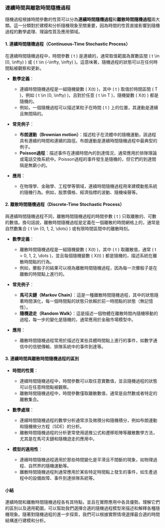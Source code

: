 ### 連續時間與離散時間隨機過程

隨機過程根據時間參數的性質可以分為**連續時間隨機過程**和**離散時間隨機過程**兩大類。這一分類對於建模和分析隨機現象至關重要，因為時間的性質直接影響到隨機過程的數學處理、理論性質及應用領域。

#### 1. 連續時間隨機過程（Continuous-Time Stochastic Process）

在連續時間隨機過程中，時間參數 \( t \) 是連續的，通常取值範圍為實數區間 \( t \in [0, \infty) \) 或 \( t \in (-\infty, \infty) \)。這意味著，隨機過程的狀態可以在任何時間點被觀察和更新。

- **數學定義**：
  - 連續時間隨機過程是一組隨機變數 \( X(t) \)，其中 \( t \) 取值於時間區間 \( T \)，例如 \( t \in [0, \infty) \)，且對於任意 \( t \in T \)，隨機變數 \( X(t) \) 都是隨機的。
  - 例如，一個隨機過程可以描述某粒子在時間 \( t \) 上的位置，其運動是連續且無間隔的。

- **常見例子**：
  - **布朗運動（Brownian motion）**：描述粒子在流體中的隨機運動，該過程具有連續的時間和連續的路徑。布朗運動是連續時間隨機過程中最典型的例子。
  - **Poisson過程**：描述事件在連續時間內的到達情況，通常應用於排隊理論或電話交換系統中。Poisson過程的事件發生是隨機的，但它們的到達間隔是無窮小的。

- **應用**：
  - 在物理學、金融學、工程學等領域，連續時間隨機過程用來建模動態系統的隨機行為。例如，股票價格、經濟指標的波動、隨機噪聲等。

#### 2. 離散時間隨機過程（Discrete-Time Stochastic Process）

與連續時間隨機過程不同，離散時間隨機過程的時間參數 \( t \) 只取離散的、可數的數值。換句話說，離散時間隨機過程是定義在一個離散的時間網格上的，通常是自然數集合 \( t \in \{0, 1, 2, \dots\} \) 或有限時間區間中的離散時刻。

- **數學定義**：
  - 離散時間隨機過程是一組隨機變數 \( X(t) \)，其中 \( t \) 取離散值，通常 \( t = 0, 1, 2, \dots \)，並且每個隨機變數 \( X(t) \) 都是隨機的，描述系統在離散時間點的行為。
  - 例如，擲骰子的結果可以視為離散時間隨機過程，因為每一次擲骰子是在離散的時間點上進行的。

- **常見例子**：
  - **馬可夫鏈（Markov Chain）**：這是一種離散時間隨機過程，其中的狀態隨著時間演化，每一個時間點的狀態只依賴於前一時間點的狀態（無記憶性）。
  - **隨機遊走（Random Walk）**：這是描述一個物體在離散時間內隨機移動的過程，每一步的變化是隨機的，通常應用於金融市場模型中。

- **應用**：
  - 離散時間隨機過程常用於描述在某些具體時間點上進行的事件，如數字通信中的信號傳輸、排隊系統中的事件到達等。

#### 3. 連續時間與離散時間隨機過程的區別

- **時間的性質**：
  - 連續時間隨機過程中，時間參數可以取任意實數值，並且隨機過程的狀態可以在任意時間點被觀察。
  - 離散時間隨機過程中，時間參數僅取離散數值，通常是自然數或者特定的離散集合。

- **數學處理**：
  - 連續時間隨機過程的數學分析通常涉及微積分和隨機積分，例如布朗運動和隨機微分方程（SDE）的分析。
  - 離散時間隨機過程的分析更常使用遞推公式和遷移矩陣等離散數學方法，尤其是在馬可夫鏈和隨機遊走的應用中。

- **模型的適用性**：
  - 連續時間隨機過程適用於那些時間變化是平滑且不間斷的現象，如物理過程、自然界的隨機運動等。
  - 離散時間隨機過程則通常應用於某些特定時間點上發生的事件，如生產過程中的設備故障、事件到達排隊系統等。

#### 小結

連續時間和離散時間隨機過程各有其特點，並且在實際應用中各具優勢。理解它們的區別以及適用範圍，可以幫助我們選擇合適的隨機過程模型來描述和解釋各種隨機現象。隨著對隨機過程的進一步探索，我們可以根據實際情境選擇最合適的時間結構進行建模和分析。